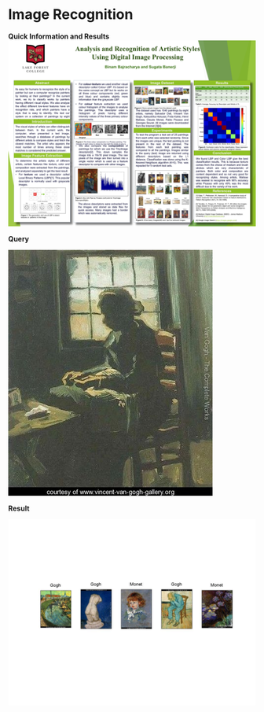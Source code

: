 # Image Recognition
**Quick Information and Results**
![Poster](https://github.com/BinamB/Image-Recognition/blob/master/results/Poster.jpg)

**Query**

![Query](https://github.com/BinamB/Image-Recognition/blob/master/results/Gogh_colorlbp_30_query.jpg)

**Result**

![Result](https://github.com/BinamB/Image-Recognition/blob/master/results/Gogh_colorlbp_30_results.jpg)
